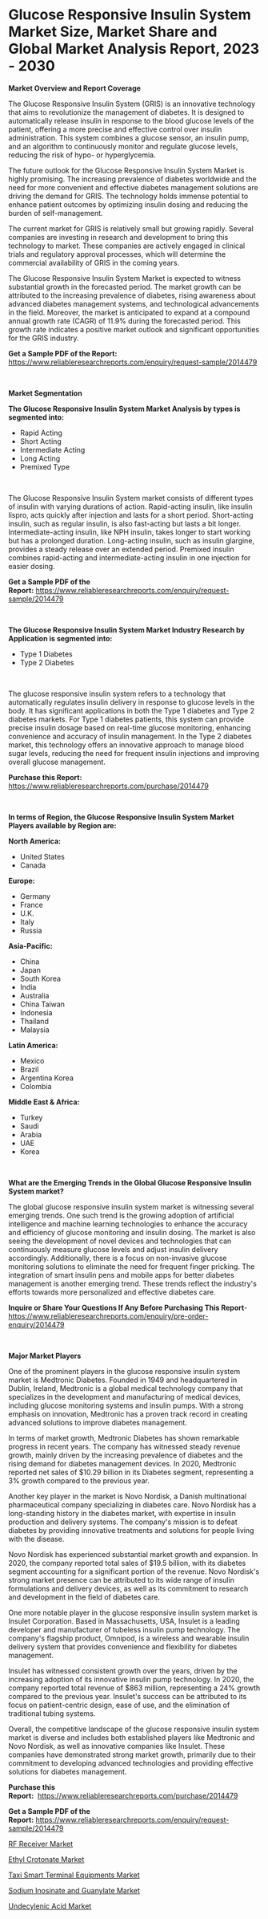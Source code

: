 <p><h1>Glucose Responsive Insulin System Market Size, Market Share and Global Market Analysis Report, 2023 - 2030</h1></p><p><strong>Market Overview and Report Coverage</strong></p>
<p><p>The Glucose Responsive Insulin System (GRIS) is an innovative technology that aims to revolutionize the management of diabetes. It is designed to automatically release insulin in response to the blood glucose levels of the patient, offering a more precise and effective control over insulin administration. This system combines a glucose sensor, an insulin pump, and an algorithm to continuously monitor and regulate glucose levels, reducing the risk of hypo- or hyperglycemia.</p><p>The future outlook for the Glucose Responsive Insulin System Market is highly promising. The increasing prevalence of diabetes worldwide and the need for more convenient and effective diabetes management solutions are driving the demand for GRIS. The technology holds immense potential to enhance patient outcomes by optimizing insulin dosing and reducing the burden of self-management.</p><p>The current market for GRIS is relatively small but growing rapidly. Several companies are investing in research and development to bring this technology to market. These companies are actively engaged in clinical trials and regulatory approval processes, which will determine the commercial availability of GRIS in the coming years.</p><p>The Glucose Responsive Insulin System Market is expected to witness substantial growth in the forecasted period. The market growth can be attributed to the increasing prevalence of diabetes, rising awareness about advanced diabetes management systems, and technological advancements in the field. Moreover, the market is anticipated to expand at a compound annual growth rate (CAGR) of 11.9% during the forecasted period. This growth rate indicates a positive market outlook and significant opportunities for the GRIS industry.</p></p>
<p><strong>Get a Sample PDF of the Report:</strong> <a href="https://www.reliableresearchreports.com/enquiry/request-sample/2014479">https://www.reliableresearchreports.com/enquiry/request-sample/2014479</a></p>
<p>&nbsp;</p>
<p><strong>Market Segmentation</strong></p>
<p><strong>The Glucose Responsive Insulin System Market Analysis by types is segmented into:</strong></p>
<p><ul><li>Rapid Acting</li><li>Short Acting</li><li>Intermediate Acting</li><li>Long Acting</li><li>Premixed Type</li></ul></p>
<p>&nbsp;</p>
<p><p>The Glucose Responsive Insulin System market consists of different types of insulin with varying durations of action. Rapid-acting insulin, like insulin lispro, acts quickly after injection and lasts for a short period. Short-acting insulin, such as regular insulin, is also fast-acting but lasts a bit longer. Intermediate-acting insulin, like NPH insulin, takes longer to start working but has a prolonged duration. Long-acting insulin, such as insulin glargine, provides a steady release over an extended period. Premixed insulin combines rapid-acting and intermediate-acting insulin in one injection for easier dosing.</p></p>
<p><strong>Get a Sample PDF of the Report:</strong>&nbsp;<a href="https://www.reliableresearchreports.com/enquiry/request-sample/2014479">https://www.reliableresearchreports.com/enquiry/request-sample/2014479</a></p>
<p>&nbsp;</p>
<p><strong>The Glucose Responsive Insulin System Market Industry Research by Application is segmented into:</strong></p>
<p><ul><li>Type 1 Diabetes</li><li>Type 2 Diabetes</li></ul></p>
<p>&nbsp;</p>
<p><p>The glucose responsive insulin system refers to a technology that automatically regulates insulin delivery in response to glucose levels in the body. It has significant applications in both the Type 1 diabetes and Type 2 diabetes markets. For Type 1 diabetes patients, this system can provide precise insulin dosage based on real-time glucose monitoring, enhancing convenience and accuracy of insulin management. In the Type 2 diabetes market, this technology offers an innovative approach to manage blood sugar levels, reducing the need for frequent insulin injections and improving overall glucose management.</p></p>
<p><strong>Purchase this Report:</strong>&nbsp; <a href="https://www.reliableresearchreports.com/purchase/2014479">https://www.reliableresearchreports.com/purchase/2014479</a></p>
<p>&nbsp;</p>
<p><strong>In terms of Region, the Glucose Responsive Insulin System Market Players available by Region are:</strong></p>
<p>
    <p> <strong> North America: </strong>
        <ul>
            <li>United States</li>
            <li>Canada</li>
        </ul>
        </p> 
    <p> <strong> Europe: </strong>
        <ul>
            <li>Germany</li>
            <li>France</li>
            <li>U.K.</li>
            <li>Italy</li>
            <li>Russia</li>
        </ul>
        </p> 
    <p> <strong> Asia-Pacific: </strong>
        <ul>
            <li>China</li>
            <li>Japan</li>
            <li>South Korea</li>
            <li>India</li>
            <li>Australia</li>
            <li>China Taiwan</li>
            <li>Indonesia</li>
            <li>Thailand</li>
            <li>Malaysia</li>
        </ul>
        </p> 
    <p> <strong> Latin America: </strong>
        <ul>
            <li>Mexico</li>
            <li>Brazil</li>
            <li>Argentina Korea</li>
            <li>Colombia</li>
        </ul>
        </p> 
    <p> <strong> Middle East & Africa: </strong>
        <ul>
            <li>Turkey</li>
            <li>Saudi</li>
            <li>Arabia</li>
            <li>UAE</li>
            <li>Korea</li>
        </ul>
    </p>
    </p>
<p>&nbsp;</p>
<p><strong>What are the Emerging Trends in the Global Glucose Responsive Insulin System market?</strong></p>
<p><p>The global glucose responsive insulin system market is witnessing several emerging trends. One such trend is the growing adoption of artificial intelligence and machine learning technologies to enhance the accuracy and efficiency of glucose monitoring and insulin dosing. The market is also seeing the development of novel devices and technologies that can continuously measure glucose levels and adjust insulin delivery accordingly. Additionally, there is a focus on non-invasive glucose monitoring solutions to eliminate the need for frequent finger pricking. The integration of smart insulin pens and mobile apps for better diabetes management is another emerging trend. These trends reflect the industry's efforts towards more personalized and effective diabetes care.</p></p>
<p><strong>Inquire or Share Your Questions If Any Before Purchasing This Report</strong>- <a href="https://www.reliableresearchreports.com/enquiry/pre-order-enquiry/2014479">https://www.reliableresearchreports.com/enquiry/pre-order-enquiry/2014479</a></p>
<p>&nbsp;</p>
<p><strong>Major Market Players</strong></p>
<p><p>One of the prominent players in the glucose responsive insulin system market is Medtronic Diabetes. Founded in 1949 and headquartered in Dublin, Ireland, Medtronic is a global medical technology company that specializes in the development and manufacturing of medical devices, including glucose monitoring systems and insulin pumps. With a strong emphasis on innovation, Medtronic has a proven track record in creating advanced solutions to improve diabetes management.</p><p>In terms of market growth, Medtronic Diabetes has shown remarkable progress in recent years. The company has witnessed steady revenue growth, mainly driven by the increasing prevalence of diabetes and the rising demand for diabetes management devices. In 2020, Medtronic reported net sales of $10.29 billion in its Diabetes segment, representing a 3% growth compared to the previous year.</p><p>Another key player in the market is Novo Nordisk, a Danish multinational pharmaceutical company specializing in diabetes care. Novo Nordisk has a long-standing history in the diabetes market, with expertise in insulin production and delivery systems. The company's mission is to defeat diabetes by providing innovative treatments and solutions for people living with the disease.</p><p>Novo Nordisk has experienced substantial market growth and expansion. In 2020, the company reported total sales of $19.5 billion, with its diabetes segment accounting for a significant portion of the revenue. Novo Nordisk's strong market presence can be attributed to its wide range of insulin formulations and delivery devices, as well as its commitment to research and development in the field of diabetes care.</p><p>One more notable player in the glucose responsive insulin system market is Insulet Corporation. Based in Massachusetts, USA, Insulet is a leading developer and manufacturer of tubeless insulin pump technology. The company's flagship product, Omnipod, is a wireless and wearable insulin delivery system that provides convenience and flexibility for diabetes management.</p><p>Insulet has witnessed consistent growth over the years, driven by the increasing adoption of its innovative insulin pump technology. In 2020, the company reported total revenue of $863 million, representing a 24% growth compared to the previous year. Insulet's success can be attributed to its focus on patient-centric design, ease of use, and the elimination of traditional tubing systems.</p><p>Overall, the competitive landscape of the glucose responsive insulin system market is diverse and includes both established players like Medtronic and Novo Nordisk, as well as innovative companies like Insulet. These companies have demonstrated strong market growth, primarily due to their commitment to developing advanced technologies and providing effective solutions for diabetes management.</p></p>
<p><strong>Purchase this Report:</strong>&nbsp;&nbsp;<a href="https://www.reliableresearchreports.com/purchase/2014479">https://www.reliableresearchreports.com/purchase/2014479</a></p>
<p></p>
<p><strong>Get a Sample PDF of the Report:</strong>&nbsp;<a href="https://www.reliableresearchreports.com/enquiry/request-sample/2014479">https://www.reliableresearchreports.com/enquiry/request-sample/2014479</a></p>
<p><p><a href="https://github.com/prosalinda88/Market-Research-Report-List-1/blob/main/rf-receiver-market.md">RF Receiver Market</a></p><p><a href="https://medium.com/@linneahilll6456/ethyl-crotonate-market-competitive-analysis-market-trends-and-forecast-to-2030-3fcdd6567845">Ethyl Crotonate Market</a></p><p><a href="https://github.com/jonneygiverf/Market-Research-Report-List-1/blob/main/taxi-smart-terminal-equipments-market.md">Taxi Smart Terminal Equipments Market</a></p><p><a href="https://medium.com/@olenwuckert56/sodium-inosinate-and-guanylate-market-analysis-its-cagr-market-segmentation-and-global-industry-5f883ed179c5">Sodium Inosinate and Guanylate Market</a></p><p><a href="https://medium.com/@randysimpson755/undecylenic-acid-market-the-key-to-successful-business-strategy-forecast-till-2030-530af7b9e63c">Undecylenic Acid Market</a></p></p>